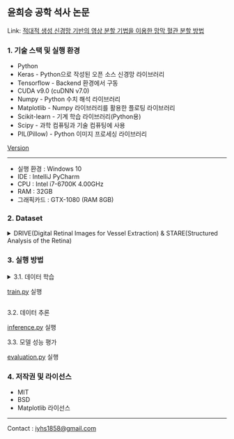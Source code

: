 ## 윤희승 공학 석사 논문

Link: [적대적 생성 신경망 기반의 영상 분할 기법을 이용한 망막 혈관 분할 방법][Masterpaperlink]

[Masterpaperlink]: https://sites.google.com/view/yoonheeseung-masterpaper

### 1. 기술 스택 및 실행 환경
* Python
* Keras - Python으로 작성된 오픈 소스 신경망 라이브러리
* Tensorflow - Backend 환경에서 구동
* CUDA v9.0 (cuDNN v7.0)
* Numpy - Python 수치 해석 라이브러리
* Matplotlib - Numpy 라이브러리를 활용한 플로팅 라이브러리
* Scikit-learn - 기계 학습 라이브러리(Python용)
* Scipy - 과학 컴퓨팅과 기술 컴퓨팅에 사용
* PIL(Pillow) - Python 이미지 프로세싱 라이브러리


[Version](./codes/requirements.txt)

---

+ 실행 환경 : Windows 10
+ IDE : IntelliJ PyCharm
+ CPU : Intel i7-6700K 4.00GHz
+ RAM : 32GB
+ 그래픽카드 : GTX-1080 (RAM 8GB)

### 2. Dataset

<details>
<summary> DRIVE(Digital Retinal Images for Vessel Extraction) & STARE(Structured Analysis of the Retina)
</summary>
  
DRIVE image size : 584x565

![DRIVE](./images/DRIVE.png)

STARE image size : 605x700

![STARE](./images/STARE.png)

</details>

### 3. 실행 방법
<details>
<summary> 3.1. 데이터 학습

  [train.py](./codes/train.py) 실행  </summary>  

* 모델 구조 : GAN
  
![GAN](./images/GAN.png)

Discriminator 학습 후 Generator 학습

* Discriminator 구조
  
![Discriminator](./images/Discriminator.png)

* Generator 구조
  
![Generator](./images/Generator.png)

* 학습 매개변수 설정
  
![Arguments](./images/train_arguments.PNG)

---

</details>

3.2. 데이터 추론
  
  [inference.py](./codes/inference.py) 실행 

3.3. 모델 성능 평가 
  
  [evaluation.py](./codes/evaluation.py) 실행 


### 4. 저작권 및 라이선스
* MIT
* BSD
* Matplotlib 라이선스

---
Contact : <iyhs1858@gmail.com> 
